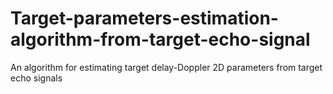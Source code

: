 # Target-parameters-estimation-algorithm-from-target-echo-signal
An algorithm for estimating target delay-Doppler 2D parameters from target echo signals
